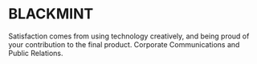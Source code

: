 BLACKMINT
=========

Satisfaction comes from using technology creatively, and being proud of your contribution to the final product. Corporate Communications and Public Relations.